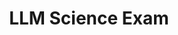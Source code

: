 ---
layout: page
title: LLM Science Exam
description: Use LLMs to answer difficult science questions
img: assets/img/projects/llm-science-exam/thumbnail.png
redirect: https://github.com/awsaf49/llm-science-exam
github: https://github.com/awsaf49/llm-science-exam
importance: 1
category: DeepLearning
---